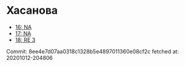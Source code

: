 # Хасанова
- [16: NA](16.md)
- [17: NA](17.md)
- [18: RE 3](18.md)

Commit: 8ee4e7d07aa0318c1328b5e4897011360e08cf2c
 fetched at: 20201012-204806
